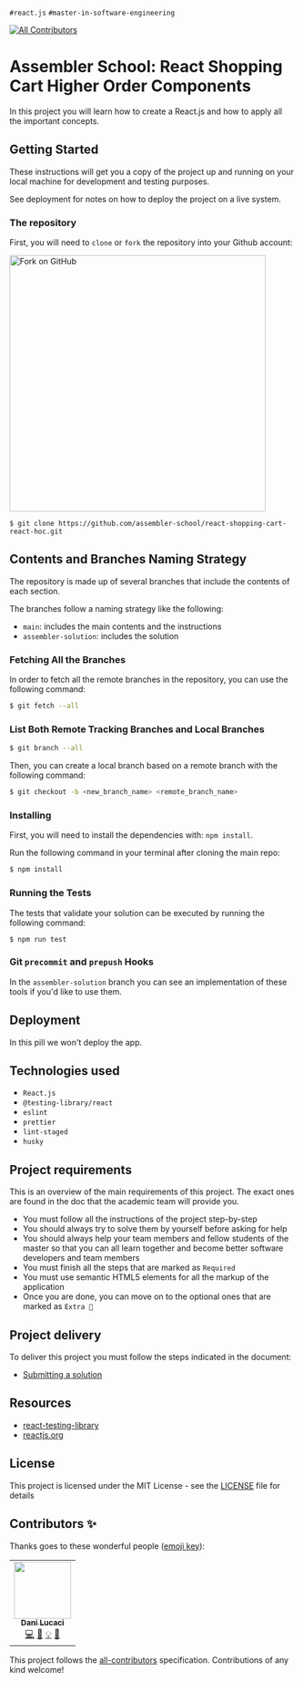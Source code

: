 `#react.js` `#master-in-software-engineering`

<!-- ALL-CONTRIBUTORS-BADGE:START - Do not remove or modify this section -->

[![All Contributors](https://img.shields.io/badge/all_contributors-1-orange.svg?style=flat-square)](#contributors-)

<!-- ALL-CONTRIBUTORS-BADGE:END -->

# Assembler School: React Shopping Cart Higher Order Components

In this project you will learn how to create a React.js and how to apply all the
important concepts.

## Getting Started

These instructions will get you a copy of the project up and running on your
local machine for development and testing purposes.

See deployment for notes on how to deploy the project on a live system.

### The repository

First, you will need to `clone` or `fork` the repository into your Github
account:

<img src="https://docs.github.com/assets/images/help/repository/fork_button.jpg" alt="Fork on GitHub" width='450'>

```
$ git clone https://github.com/assembler-school/react-shopping-cart-react-hoc.git
```

## Contents and Branches Naming Strategy

The repository is made up of several branches that include the contents of each
section.

The branches follow a naming strategy like the following:

- `main`: includes the main contents and the instructions
- `assembler-solution`: includes the solution

### Fetching All the Branches

In order to fetch all the remote branches in the repository, you can use the
following command:

```sh
$ git fetch --all
```

### List Both Remote Tracking Branches and Local Branches

```sh
$ git branch --all
```

Then, you can create a local branch based on a remote branch with the following
command:

```sh
$ git checkout -b <new_branch_name> <remote_branch_name>
```

### Installing

First, you will need to install the dependencies with: `npm install`.

Run the following command in your terminal after cloning the main repo:

```sh
$ npm install
```

### Running the Tests

The tests that validate your solution can be executed by running the following
command:

```
$ npm run test
```

### Git `precommit` and `prepush` Hooks

In the `assembler-solution` branch you can see an implementation of these tools
if you'd like to use them.

## Deployment

In this pill we won't deploy the app.

## Technologies used

- `React.js`
- `@testing-library/react`
- `eslint`
- `prettier`
- `lint-staged`
- `husky`

## Project requirements

This is an overview of the main requirements of this project. The exact ones are
found in the doc that the academic team will provide you.

- You must follow all the instructions of the project step-by-step
- You should always try to solve them by yourself before asking for help
- You should always help your team members and fellow students of the master so
  that you can all learn together and become better software developers and team
  members
- You must finish all the steps that are marked as `Required`
- You must use semantic HTML5 elements for all the markup of the application
- Once you are done, you can move on to the optional ones that are marked as
  `Extra 💯`

## Project delivery

To deliver this project you must follow the steps indicated in the document:

- [Submitting a solution](https://www.notion.so/Submitting-a-solution-524dab1a71dd4b96903f26385e24cdb6)

## Resources

- [react-testing-library](https://testing-library.com/docs/react-testing-library/intro/)
- [reactjs.org](https://reactjs.org/)

## License

This project is licensed under the MIT License - see the [LICENSE](LICENSE) file
for details

## Contributors ✨

Thanks goes to these wonderful people
([emoji key](https://allcontributors.org/docs/en/emoji-key)):

<!-- ALL-CONTRIBUTORS-LIST:START - Do not remove or modify this section -->
<!-- prettier-ignore-start -->
<!-- markdownlint-disable -->
<table>
  <tr>
    <td align="center"><a href="http://www.danilucaci.com"><img src="https://avatars.githubusercontent.com/u/19062818?v=4?s=100" width="100px;" alt=""/><br /><sub><b>Dani Lucaci</b></sub></a><br /><a href="https://github.com/assembler-school/vanilla-js-project-template/commits?author=danilucaci" title="Code">💻</a> <a href="https://github.com/assembler-school/vanilla-js-project-template/commits?author=danilucaci" title="Documentation">📖</a> <a href="#example-danilucaci" title="Examples">💡</a> <a href="#tool-danilucaci" title="Tools">🔧</a></td>
  </tr>
</table>

<!-- markdownlint-restore -->
<!-- prettier-ignore-end -->

<!-- ALL-CONTRIBUTORS-LIST:END -->

This project follows the
[all-contributors](https://github.com/all-contributors/all-contributors)
specification. Contributions of any kind welcome!
